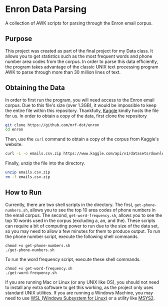 # Enron Data Parsing

A collection of AWK scripts for parsing through the Enron email corpus.

## Purpose

This project was created as part of the final project for my Data class. It allows you to get statistics such as the most frequent words  and phone number area codes from the corpus. In order to parse this data efficiently, the program takes advantage of the classic UNIX text processing program AWK to parse through more than 30 million lines of text.

## Obtaining the Data

In order to first run the program, you will need access to the Enron email corpus. Due to this file's size (over 1.3GB), it would be impossible to keep the entire file within this repository. Thankfully, [Kaggle](https://www.kaggle.com/) kindly hosts the file for us. In order to obtain a copy of the data, first clone the repository

```sh
git clone https://github.com/mrf-dot/enron
cd enron
```

Then, use the `curl` command to obtain a copy of the corpus from Kaggle's website.

```sh
curl -L -o emails.csv.zip https://www.kaggle.com/api/v1/datasets/download/wcukierski/enron-email-dataset
```

Finally, unzip the file into the directory.

```sh
unzip emails.csv.zip
rm -f emails.csv.zip
```

## How to Run

Currently, there are two shell scripts in the directory. The first, `get-phone-numbers.sh`, allows you to see the top 10 area codes of phone numbers in the email corpus. The second, `get-word-frequency.sh`, allows you to see the top 10 words used in the corpus (excluding a, an, and the). These scripts can require a bit of computing power to run due to the size of the data set, so you may need to allow a few minutes for them to produce output. To run the phone number script, execute the following shell commands.

```
chmod +x get-phone-numbers.sh
./get-phone-numbers.sh
```

To run the word frequency script, execute these shell commands.

```
chmod +x get-word-frequency.sh
./get-word-frequency.sh
```

If you are running Mac or Linux (or any UNIX like OS), you should not need to install any extra software to get this working, as the project only uses standard UNIX utilities. If you are running a Windows Machine, you may need to use [WSL (Windows Subsystem for Linux)](https://learn.microsoft.com/en-us/windows/wsl/install) or a utility like [MSYS2](https://www.msys2.org/).
